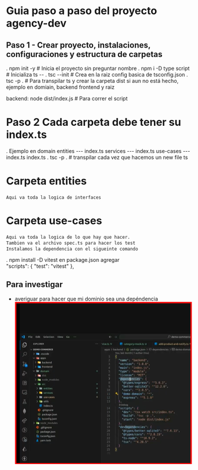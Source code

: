 # Guia paso a paso del proyecto agency-dev

## Paso 1 - Crear proyecto, instalaciones, configuraciones y estructura de carpetas

 . npm init -y              # Inicia el proyecto sin preguntar nombre
 . npm i -D type script     # Inicializa ts --
 . tsc --init               # Crea en la raiz config basica de tsconfig.json
 . tsc -p .                 # Para transpilar ts y crear la carpeta dist si aun no está hecho, ejemplo en domiain, backend frontend y raiz

backend: node dist/index.js # Para correr el script

# Paso 2 Cada carpeta debe tener su index.ts
 . Ejemplo en domain 
                entities --- index.ts
                services --- index.ts
                use-cases --- index.ts
                index.ts
 . tsc -p .                 # transpilar cada vez que hacemos un new file ts

# Carpeta entities
    Aqui va toda la logica de interfaces
# Carpeta use-cases
    Aqui va toda la logica de lo que hay que hacer.
    Tambien va el archivo spec.ts para hacer los test
    Instalamos la dependencia con el sigueinte comando
. npm install -D vitest
en package.json agregar  
"scripts": {
    "test": "vitest"
  },




## Para investigar
* averiguar para hacer que mi dominio sea una depéndencia
![alt text](image.png)